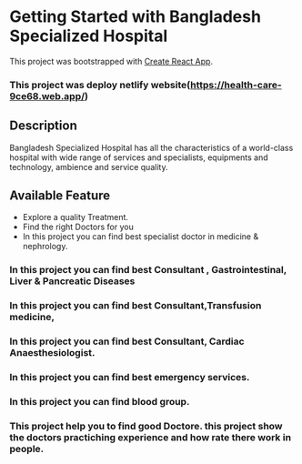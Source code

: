 # Getting Started with Bangladesh Specialized Hospital

This project was bootstrapped with [Create React App](https://github.com/facebook/create-react-app).
### This project was deploy netlify website(https://health-care-9ce68.web.app/)

## Description
Bangladesh Specialized Hospital has all the characteristics of a world-class hospital with wide range of services and specialists, equipments and technology, ambience and service quality.


## Available Feature
* Explore a quality Treatment.
* Find the right Doctors for you
* In this project you can find best specialist doctor in medicine & nephrology.
### In this project you can find best Consultant , Gastrointestinal, Liver & Pancreatic Diseases
### In this project you can find best Consultant,Transfusion medicine,
### In this project you can find best Consultant, Cardiac Anaesthesiologist.
### In this project you can find best emergency services.
### In this project you can find blood group.
### This project help you to find good Doctore. this project show the doctors practiching experience and how rate there work in people.


